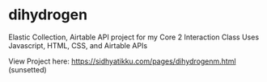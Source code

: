 # dihydrogen
 Elastic Collection, Airtable API project for my Core 2 Interaction Class
 Uses Javascript, HTML, CSS, and Airtable APIs
 
 View Project here: https://sidhyatikku.com/pages/dihydrogenm.html (sunsetted)
 
